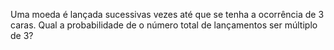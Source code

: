 Uma moeda é lançada sucessivas vezes até que se tenha a ocorrência de 3 caras. Qual a probabilidade de o número total de lançamentos ser múltiplo de 3?